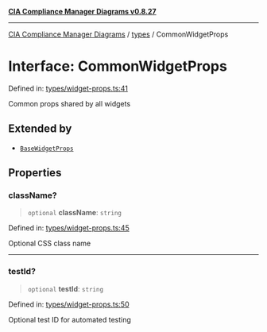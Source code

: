 [**CIA Compliance Manager Diagrams v0.8.27**](../../README.md)

***

[CIA Compliance Manager Diagrams](../../modules.md) / [types](../README.md) / CommonWidgetProps

# Interface: CommonWidgetProps

Defined in: [types/widget-props.ts:41](https://github.com/Hack23/cia-compliance-manager/blob/26bb73ca86d23be8656cdd29d12202323a449310/src/types/widget-props.ts#L41)

Common props shared by all widgets

## Extended by

- [`BaseWidgetProps`](../widgets/interfaces/BaseWidgetProps.md)

## Properties

### className?

> `optional` **className**: `string`

Defined in: [types/widget-props.ts:45](https://github.com/Hack23/cia-compliance-manager/blob/26bb73ca86d23be8656cdd29d12202323a449310/src/types/widget-props.ts#L45)

Optional CSS class name

***

### testId?

> `optional` **testId**: `string`

Defined in: [types/widget-props.ts:50](https://github.com/Hack23/cia-compliance-manager/blob/26bb73ca86d23be8656cdd29d12202323a449310/src/types/widget-props.ts#L50)

Optional test ID for automated testing
